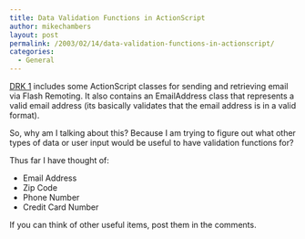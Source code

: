 ```yaml
---
title: Data Validation Functions in ActionScript
author: mikechambers
layout: post
permalink: /2003/02/14/data-validation-functions-in-actionscript/
categories:
  - General
---
```



[DRK 1][1] includes some ActionScript classes for sending and retrieving email via Flash Remoting. It also contains an EmailAddress class that represents a valid email address (its basically validates that the email address is in a valid format).

So, why am I talking about this? Because I am trying to figure out what other types of data or user input would be useful to have validation functions for?

Thus far I have thought of:

*   Email Address
*   Zip Code
*   Phone Number
*   Credit Card Number

If you can think of other useful items, post them in the comments.

 [1]: http://www.macromedia.com/software/drk/
